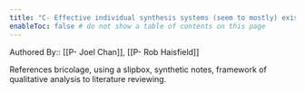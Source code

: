 ```yaml
---
title: "C- Effective individual synthesis systems (seem to mostly) exist (for a select few)"
enableToc: false # do not show a table of contents on this page
---
```


Authored By:: [[P- Joel Chan]], [[P- Rob Haisfield]]

References bricolage, using a slipbox, synthetic notes, framework of qualitative analysis to literature reviewing.